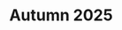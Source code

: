 ---
title: "Autumn 2025"
type: content

miniCards_title: | 
    Autumn School at SISU 
    
    (weekends, Oct. 25 –Nov. 9, 2025)
miniCards_text: | 
    ## Sustainability and Cognitive Neuroscience:
    ## Time in Aesthetics / Aesthetics of Time 

    To promote in-depth collaboration between our university and top international institutions in the field of cognitive neuroscience, providing students with interdisciplinary and cross-cultural exchange opportunities, SISU will host the Autumn School 2025 in October 2025. 

    The general theme of the Autumn School is "Sustainability and Cognitive Neuroscience – Time in Aesthetics / Aesthetics of Time", aiming to explore cutting-edge issues in human cognition from the perspectives of time and aesthetics. The Autumn School is jointly organized by leading universities and research institutions from Europe and China. It will feature internationally renowned scholars as instructors and mentors, many of whom are members of national and international scientific academies such as the European Academy of Sciences and Arts (EASA). Lectures will focus on the cognitive processing of aesthetics and time, cross-cultural understanding, and the intersection of art and science. 

    The Autumn School is open to domestic and international undergraduate and graduate students with a strong interest in psychology and cognitive neuroscience, particularly those who have research interest and perhaps already experience in related fields such as aesthetics, spatial cognition, time perception or language. Applicants are required to submit a brief curriculum vitae and a short motivation letter.
    Students who successfully complete the program will receive a certificate issued by LMU Munich (Germany), which may serve as a valuable qualification for future academic development. 
    The Autumn School provides not only a high-level academic training opportunity but also a valuable experience to broaden international perspectives and engage in face-to-face exchanges with world-renowned scholars. We invite students to actively participate and jointly explore the profound mysteries of the human mind in its complexity. 
    
    ### Organizers 
    - Neurocognitive Image Lab (NIL), SISU
    - World Art History Institute (WAI), SISU
    - Federation of German Scientists (VDW) 
    - Institute of Medical Psychology (IMP), LMU


    ### Faculty
    - Prof. Yan BAO, NIL at SISU, Peking University, Member of the EASA
    - Prof. Claus-Christian Carbon, University of Bamberg, Germany, Member of the EASA 
    - Prof. Violeta Dinescu, University of Oldenburg, Germany, Member of the EASA 
    - Prof. Helena H. Gao, Nanyang Technological University, Singapore 
    - PD Dr. Evgeny Gutyrchik, IMP at LMU, Germany 
    - Prof. LaoZhu (Qingsheng ZHU), WAI at SISU, Peking University
    - Prof. Nicolae Manolache, Institute of Mathematics of the Romanian Academy, Bukarest, Romania 
    - Prof. Ernst Pöppel, NIL at SISU, IMP at LMU, Member of the National Academy of Sciences Leopoldina, Germany
    - Dr. Maria Reinisch, VDW, Member of the EASA
    - Prof. Eva Ruhnau, IMP at LMU Munich, Germany, Member of the EASA
    - Prof. Vera Zabotkina, Russian State University of the Humanities, Moscow, Russia, Member of the EASA 
    - Prof. Semir Zeki, University College London, UK, Member of the Royal Society


    ### Participants
    - International and domestic undergraduate and graduate students who are interested in psychology and cognitive neuroscience, with special interest in interdisciplinarity as reflected in aesthetics, time perception, spatial cognition, image science or language, and related topics or research fields. 


    ### Application
    - A short CV indicating your academic background and skills etc.
    - A letter of motivation (maximum 1 page) explaining why you would like to join this Autumn School. 


    ### Benefits
    - Students who successfully participate in the Autumn School will get a certificate from Ludwig-Maximilian-University Munich (LMU), Germany.


    ### Contacts
    - Mr. Liao: nil@shisu.edu.cn
    - Dr. Li:  li.yao@pku.edu.cn
    - Mrs. Niu:  xinyi.s.niu@gmail.com
miniCards:
  - title: "Welcome ！"

---